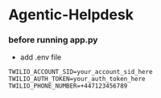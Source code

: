 # Agentic-Helpdesk
### before running app.py
- add .env file
```
TWILIO_ACCOUNT_SID=your_account_sid_here
TWILIO_AUTH_TOKEN=your_auth_token_here
TWILIO_PHONE_NUMBER=+447123456789
```